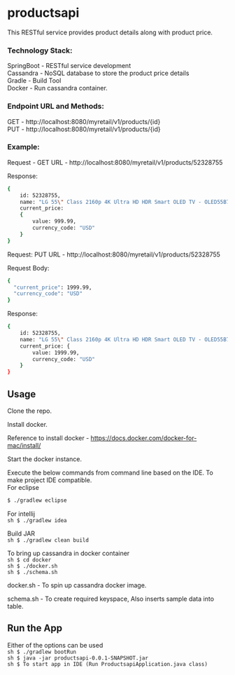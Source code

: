 # productsapi  
This RESTful service provides product details along with product price.  
### Technology Stack:  

SpringBoot - RESTful service development  
Cassandra  - NoSQL database to store the product price details  
Gradle - Build Tool  
Docker - Run cassandra container.  

### Endpoint URL and Methods:  

GET - http://localhost:8080/myretail/v1/products/{id}  
PUT - http://localhost:8080/myretail/v1/products/{id}  
### Example:  
Request - GET URL - http://localhost:8080/myretail/v1/products/52328755   

Response:  

```sh
{     
	id: 52328755,  
	name: "LG 55\" Class 2160p 4K Ultra HD HDR Smart OLED TV - OLED55B7A",  
	current_price: 
	{  
		value: 999.99,  
		currency_code: "USD"   
	}   
}   
```   

Request:  PUT URL - http://localhost:8080/myretail/v1/products/52328755  

Request Body:  

```sh
{   
  "current_price": 1999.99,  
  "currency_code": "USD"  
}  
```  

Response:  


```sh
{  
	id: 52328755,  
	name: "LG 55\" Class 2160p 4K Ultra HD HDR Smart OLED TV - OLED55B7A",  
	current_price: {  
		value: 1999.99,  
		currency_code: "USD"  
	}  
}
```  

## Usage  

Clone the repo.    

Install docker.  

Reference to install docker -  https://docs.docker.com/docker-for-mac/install/  

Start the docker instance.  

Execute the below commands from command line based on the IDE. To make project IDE compatible.   
  For eclipse   
  ```sh
  $ ./gradlew eclipse
  ```  
 
  For intellij   
    ```sh
    $ ./gradlew idea
    ```  

Build JAR  
    ```sh
    $ ./gradlew clean build
    ```  

To bring up cassandra in docker container   
    ```sh
    $ cd docker
    ```  
    ```sh
    $ ./docker.sh
    ```  
    ```sh
    $ ./schema.sh
    ```  
        
docker.sh - To spin up cassandra docker image.  

schema.sh - To create required keyspace, Also inserts sample data into table.  

## Run the App   
 Either of the options can be used  
     ```sh
     $ ./gradlew bootRun
     ```  
     ```sh
     $ java -jar productsapi-0.0.1-SNAPSHOT.jar
     ```  
     ```sh
     $ To start app in IDE (Run ProductsapiApplication.java class)
     ```  
